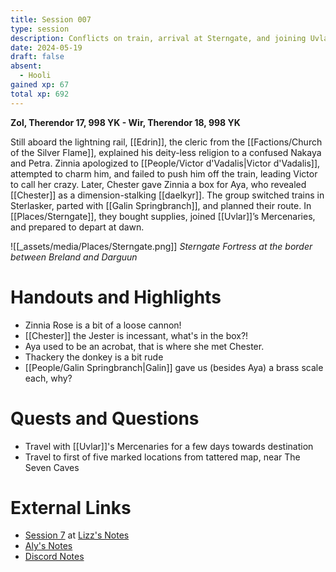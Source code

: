 ```yaml
---
title: Session 007
type: session
description: Conflicts on train, arrival at Sterngate, and joining Uvlar's mercenaries.
date: 2024-05-19
draft: false
absent:
  - Hooli
gained xp: 67
total xp: 692
---
```

**Zol, Therendor 17, 998 YK - Wir, Therendor 18, 998 YK**

Still aboard the lightning rail, [[Edrin]], the cleric from the [[Factions/Church of the Silver Flame]], explained his deity-less religion to a confused Nakaya and Petra. Zinnia apologized to [[People/Victor d'Vadalis|Victor d'Vadalis]], attempted to charm him, and failed to push him off the train, leading Victor to call her crazy. Later, Chester gave Zinnia a box for Aya, who revealed [[Chester]] as a dimension-stalking [[daelkyr]]. The group switched trains in Sterlasker, parted with [[Galin Springbranch]], and planned their route. In [[Places/Sterngate]], they bought supplies, joined [[Uvlar]]’s Mercenaries, and prepared to depart at dawn.

![[_assets/media/Places/Sterngate.png]]
*Sterngate Fortress at the border between Breland and Darguun*
# Handouts and Highlights
- Zinnia Rose is a bit of a loose cannon!  
- [[Chester]] the Jester is incessant, what's in the box?!  
- Aya used to be an acrobat, that is where she met Chester.
- Thackery the donkey is a bit rude  
- [[People/Galin Springbranch|Galin]] gave us (besides Aya) a brass scale each, why?
# Quests and Questions
- Travel with [[Uvlar]]'s Mercenaries for a few days towards destination  
- Travel to first of five marked locations from tattered map, near The Seven Caves
# External Links
- [Session 7](https://docs.google.com/document/d/1J33aBWlHE9Q3B2MMNnUZiaMUoW-X7qpKUtETTQmvalc/edit#heading=h.4rvj4cegiat1) at [Lizz's Notes](https://docs.google.com/document/d/1J33aBWlHE9Q3B2MMNnUZiaMUoW-X7qpKUtETTQmvalc/edit)
- [Aly's Notes](https://docs.google.com/document/d/1fSQjHnHHLE2g8VXjjjo7_mex3K2nn8vOA5Q_iREG5QU/edit)
- [Discord Notes](https://discord.com/channels/283480767844057088/1208993465531105380/1241866639402864722)